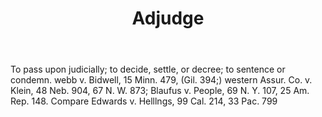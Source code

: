 ---
title: Adjudge
letter: A
permalink: "/definitions/adjudge.html"
body: To pass upon judicially; to decide, settle, or decree; to sentence or condemn.
  webb v. Bidwell, 15 Minn. 479, (Gil. 394;) western Assur. Co. v. Klein, 48 Neb.
  904, 67 N. W. 873; Blaufus v. People, 69 N. Y. 107, 25 Am. Rep. 148. Compare Edwards
  v. Helllngs, 99 Cal. 214, 33 Pac. 799
published_at: '2018-07-07'
layout: post
---